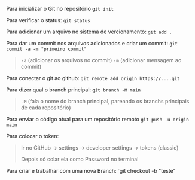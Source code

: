 Para inicializar o Git no repositório
`git init`

Para verificar o status:
`git status`

Para adicionar um arquivo no sistema de vercionamento:
`git add .`

Para dar um commit nos arquivos adicionados e criar um commit:
`git commit -a -m "primeiro commit"`
>`-a` (adicionar os arquivos no commit)
>`-m` (adicionar mensagem ao commit)

Para conectar o git ao github:
`git remote add origin https://....git `

Para dizer qual o branch principal:
`git branch -M main`
>`-M` (fala o nome do branch principal, pareando os branchs principais de cada repositório)

Para enviar o código atual para um repositório remoto
`git push -u origin main`

Para colocar o token:
> Ir no GitHub -> settings -> developer settings -> tokens (classic)
> 
> Depois só colar ela como Password no terminal

Para criar e trabalhar com uma nova Branch:
`git checkout -b "teste"